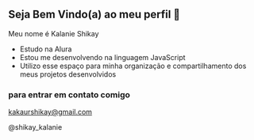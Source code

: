 ## Seja Bem Vindo(a) ao meu perfil 🌻

Meu nome é Kalanie Shikay

- Estudo na Alura
- Estou me desenvolvendo na linguagem JavaScript  
- Utilizo esse espaço para minha organização e compartilhamento dos meus projetos desenvolvidos

### para entrar em contato comigo

kakaurshikay@gmail.com

@shikay_kalanie

